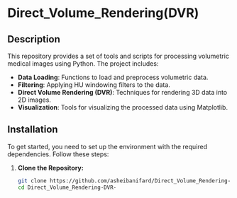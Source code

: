 # Direct_Volume_Rendering(DVR)

## Description

This repository provides a set of tools and scripts for processing volumetric medical images using Python. The project includes:
- **Data Loading**: Functions to load and preprocess volumetric data.
- **Filtering**: Applying HU windowing filters to the data.
- **Direct Volume Rendering (DVR)**: Techniques for rendering 3D data into 2D images.
- **Visualization**: Tools for visualizing the processed data using Matplotlib.

## Installation

To get started, you need to set up the environment with the required dependencies. Follow these steps:

1. **Clone the Repository:**
   ```bash
   git clone https://github.com/asheibanifard/Direct_Volume_Rendering-DVR-.git
   cd Direct_Volume_Rendering-DVR-
